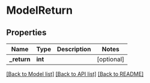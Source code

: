 # ModelReturn

## Properties
Name | Type | Description | Notes
------------ | ------------- | ------------- | -------------
**_return** | **int** |  | [optional] 

[[Back to Model list]](../README.md#documentation-for-models) [[Back to API list]](../README.md#documentation-for-api-endpoints) [[Back to README]](../README.md)

